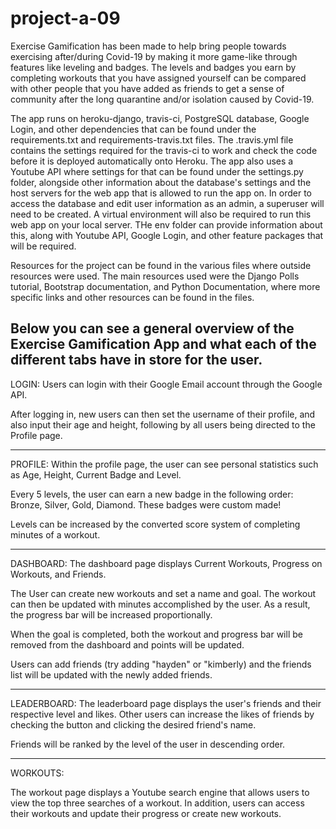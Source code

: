 # project-a-09

Exercise Gamification has been made to help bring people towards exercising after/during Covid-19 by making it more game-like through features like leveling and badges. The levels and badges you earn by completing workouts that you have assigned yourself can be compared with other people that you have added as friends to get a sense of community after the long quarantine and/or isolation caused by Covid-19.

The app runs on heroku-django, travis-ci, PostgreSQL database, Google Login, and other dependencies that can be found under the requirements.txt and requirements-travis.txt files. The .travis.yml file contains the settings required for the travis-ci to work and check the code before it is deployed automatically onto Heroku. The app also uses a Youtube API where settings for that can be found under the settings.py folder, alongside other information about the database's settings and the host servers for the web app that is allowed to run the app on. In order to access the database and edit user information as an admin, a superuser will need to be created. A virtual environment will also be required to run this web app on your local server. THe env folder can provide information about this, along with Youtube API, Google Login, and other feature packages that will be required.

Resources for the project can be found in the various files where outside resources were used. The main resources used were the Django Polls tutorial, Bootstrap documentation, and Python Documentation, where more specific links and other resources can be found in the files.

Below you can see a general overview of the Exercise Gamification App and what each of the different tabs have in store for the user.
---------------------------------------------------------------------

LOGIN:
Users can login with their Google Email account through the Google API.

After logging in, new users can then set the username of their profile, and
also input their age and height, following by all users being directed to the 
Profile page.

---------------------------------------------------------------------

PROFILE:
Within the profile page, the user can see personal statistics such
as Age, Height, Current Badge and Level. 

Every 5 levels, the user can earn a new badge in the following order: 
Bronze, Silver, Gold, Diamond. These badges were custom made!

Levels can be increased by the converted score system of completing 
minutes of a workout.

---------------------------------------------------------------------

DASHBOARD:
The dashboard page displays Current Workouts, Progress on Workouts,
and Friends.

The User can create new workouts and set a name and goal. The workout
can then be updated with minutes accomplished by the user. As a result,
the progress bar will be increased proportionally.

When the goal is completed, both the workout and progress bar will be 
removed from the dashboard and points will be updated.

Users can add friends (try adding "hayden" or "kimberly) and the friends
list will be updated with the newly added friends.

---------------------------------------------------------------------

LEADERBOARD:
The leaderboard page displays the user's friends and their respective 
level and likes. Other users can increase the likes of friends by 
checking the button and clicking the desired friend's name.

Friends will be ranked by the level of the user in descending order.

---------------------------------------------------------------------

WORKOUTS:

The workout page displays a Youtube search engine that allows users to
view the top three searches of a workout. In addition, users can access
their workouts and update their progress or create new workouts.
